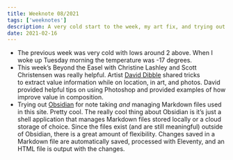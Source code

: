 ```yaml
---
title: Weeknote 08/2021
tags: ['weeknotes']
description: A very cold start to the week, my art fix, and trying out Obsidian for notes management. 
date: 2021-02-16
---
```

* The previous week was very cold with lows around 2 above. When I woke up Tuesday morning the temperature was -17 degrees. 
* This week’s Beyond the Easel with Christine Lashley and Scott Christensen was really helpful. Artist [David Dibble](https://www.dibbleart.com) shared tricks to extract value information while on location, in art, and photos. David provided helpful tips on using Photoshop and provided examples of how improve value in composition.
* Trying out [Obsidian](https://obsidian.md) for note taking *and* managing Markdown files used in this site. Pretty cool. The really cool thing about Obsidian is it’s just a shell application that manages Markdown files stored locally or a cloud storage of choice. Since the files exist (and are still meaningful) outside of Obsidian, there is a great amount of flexibility. Changes saved in a Markdown file are automatically saved, processed with Eleventy, and an HTML file is output with the changes. 